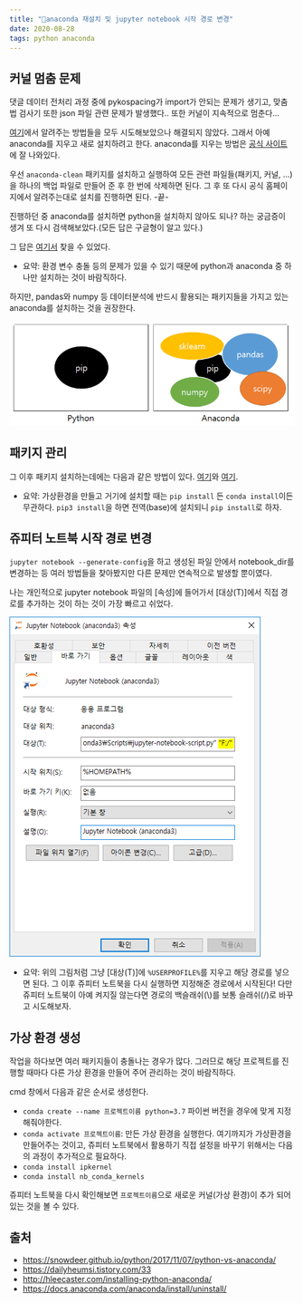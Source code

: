 ```yaml
---
title: "🐍anaconda 재설치 및 jupyter notebook 시작 경로 변경"
date: 2020-08-28
tags: python anaconda
---
```


## 커널 멈춤 문제
댓글 데이터 전처리 과정 중에 pykospacing가 import가 안되는 문제가 생기고, 맞춤법 검사기 또한 json 파일 관련 문제가 발생했다..
또한 커널이 지속적으로 멈춘다...

[여기](https://github.com/jupyter/notebook/issues/1892)에서 알려주는 방법들을 모두 시도해보았으나 해결되지 않았다. 그래서 아예 anaconda를 지우고 새로 설치하려고 한다. anaconda를 지우는 방법은 [공식 사이트](https://docs.anaconda.com/anaconda/install/uninstall/)에 잘 나와있다.

우선 `anaconda-clean` 패키지를 설치하고 실행하여 모든 관련 파일들(패키지, 커널, ...)을 하나의 백업 파일로 만들어 준 후 한 번에 삭제하면 된다. 그 후 또 다시 공식 홈페이지에서 알려주는대로 설치를 진행하면 된다. -끝-

진행하던 중 anaconda를 설치하면 python을 설치하지 않아도 되나? 하는 궁금증이 생겨 또 다시 검색해보았다.(모든 답은 구글형이 알고 있다.)

그 답은 [여기서](https://snowdeer.github.io/python/2017/11/07/python-vs-anaconda/) 찾을 수 있었다.

- 요약: 환경 변수 충돌 등의 문제가 있을 수 있기 때문에 python과 anaconda 중 하나만 설치하는 것이 바람직하다.

하지만, pandas와 numpy 등 데이터분석에 반드시 활용되는 패키지들을 가지고 있는 anaconda를 설치하는 것을 권장한다.

![python-and-anaconda](/assets/python-and-anaconda.PNG)

## 패키지 관리

그 이후 패키지 설치하는데에는 다음과 같은 방법이 있다. [여기](https://dailyheumsi.tistory.com/33)와 [여기](http://hleecaster.com/installing-python-anaconda/).

- 요약: 가상환경을 만들고 거기에 설치할 때는 `pip install` 든 `conda install`이든 무관하다. `pip3 install`을 하면 전역(base)에 설치되니 `pip install`로 하자.

## 쥬피터 노트북 시작 경로 변경

`jupyter notebook --generate-config`을 하고 생성된 파일 안에서 notebook_dir를 변경하는 등 여러 방법들을 찾아봤지만 다른 문제만 연속적으로 발생할 뿐이였다.

나는 개인적으로 jupyter notebook 파일의 [속성]에 들어가서 [대상(T)]에서 직접 경로를 추가하는 것이 하는 것이 가장 빠르고 쉬었다.

![jupyter_notebook_path](/assets/jupyter_notebook_path.PNG)


- 요약: 위의 그림처럼 그냥 [대상(T)]에 `%USERPROFILE%`를 지우고 해당 경로를 넣으면 된다. 그 이후 쥬피터 노트북을 다시 실행하면 지정해준 경로에서 시작된다! 다만 쥬피터 노트북이 아예 켜지질 않는다면 경로의 백슬래쉬(\\)를 보통 슬래쉬(/)로 바꾸고 시도해보자.



## 가상 환경 생성
작업을 하다보면 여러 패키지들이 충돌나는 경우가 많다. 그러므로 해당 프로젝트를 진행할 때마다 다른 가상 환경을 만들어 주어 관리하는 것이 바람직하다.

cmd 창에서 다음과 같은 순서로 생성한다.

- `conda create --name 프로젝트이름 python=3.7` 파이썬 버전을 경우에 맞게 지정해줘야한다.
- `conda activate 프로젝트이름`: 만든 가상 환경을 실행한다. 여기까지가 가상환경을 만들어주는 것이고, 쥬피터 노트북에서 활용하기 직접 설정을 바꾸기 위해서는 다음의 과정이 추가적으로 필요하다.
- `conda install ipkernel`
- `conda install nb_conda_kernels`

쥬피터 노트북을 다시 확인해보면 `프로젝트이름`으로 새로운 커널(가상 환경)이 추가 되어 있는 것을 볼 수 있다.


## 출처
- https://snowdeer.github.io/python/2017/11/07/python-vs-anaconda/
- https://dailyheumsi.tistory.com/33
- http://hleecaster.com/installing-python-anaconda/
- https://docs.anaconda.com/anaconda/install/uninstall/

